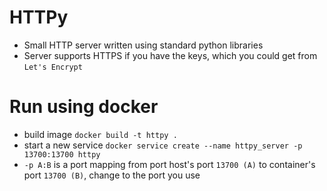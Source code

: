 # HTTPy
- Small HTTP server written using standard python libraries
- Server supports HTTPS if you have the keys, which you could get from `Let's Encrypt`

# Run using docker
- build image `docker build -t httpy .`
- start a new service `docker service create --name httpy_server -p 13700:13700 httpy`
- `-p A:B` is a port mapping from port host's port `13700 (A)` to container's port `13700 (B)`, change to the port you use
